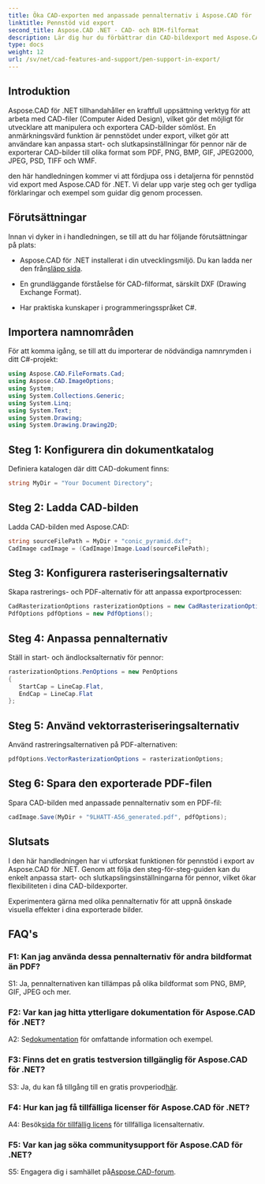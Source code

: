 ```yaml
---
title: Öka CAD-exporten med anpassade pennalternativ i Aspose.CAD för .NET
linktitle: Pennstöd vid export
second_title: Aspose.CAD .NET - CAD- och BIM-filformat
description: Lär dig hur du förbättrar din CAD-bildexport med Aspose.CAD för .NET. Anpassa pennalternativ för fantastiska bilder i PDF, PNG, BMP och mer.
type: docs
weight: 12
url: /sv/net/cad-features-and-support/pen-support-in-export/
---
```

## Introduktion

Aspose.CAD för .NET tillhandahåller en kraftfull uppsättning verktyg för att arbeta med CAD-filer (Computer Aided Design), vilket gör det möjligt för utvecklare att manipulera och exportera CAD-bilder sömlöst. En anmärkningsvärd funktion är pennstödet under export, vilket gör att användare kan anpassa start- och slutkapsinställningar för pennor när de exporterar CAD-bilder till olika format som PDF, PNG, BMP, GIF, JPEG2000, JPEG, PSD, TIFF och WMF.

den här handledningen kommer vi att fördjupa oss i detaljerna för pennstöd vid export med Aspose.CAD för .NET. Vi delar upp varje steg och ger tydliga förklaringar och exempel som guidar dig genom processen.

## Förutsättningar

Innan vi dyker in i handledningen, se till att du har följande förutsättningar på plats:

-  Aspose.CAD för .NET installerat i din utvecklingsmiljö. Du kan ladda ner den från[släpp sida](https://releases.aspose.com/cad/net/).

- En grundläggande förståelse för CAD-filformat, särskilt DXF (Drawing Exchange Format).

- Har praktiska kunskaper i programmeringsspråket C#.

## Importera namnområden

För att komma igång, se till att du importerar de nödvändiga namnrymden i ditt C#-projekt:

```csharp
using Aspose.CAD.FileFormats.Cad;
using Aspose.CAD.ImageOptions;
using System;
using System.Collections.Generic;
using System.Linq;
using System.Text;
using System.Drawing;
using System.Drawing.Drawing2D;
```

## Steg 1: Konfigurera din dokumentkatalog

Definiera katalogen där ditt CAD-dokument finns:

```csharp
string MyDir = "Your Document Directory";
```

## Steg 2: Ladda CAD-bilden

Ladda CAD-bilden med Aspose.CAD:

```csharp
string sourceFilePath = MyDir + "conic_pyramid.dxf";
CadImage cadImage = (CadImage)Image.Load(sourceFilePath);
```

## Steg 3: Konfigurera rasteriseringsalternativ

Skapa rastrerings- och PDF-alternativ för att anpassa exportprocessen:

```csharp
CadRasterizationOptions rasterizationOptions = new CadRasterizationOptions();
PdfOptions pdfOptions = new PdfOptions();
```

## Steg 4: Anpassa pennalternativ

Ställ in start- och ändlocksalternativ för pennor:

```csharp
rasterizationOptions.PenOptions = new PenOptions
{
   StartCap = LineCap.Flat,
   EndCap = LineCap.Flat
};
```

## Steg 5: Använd vektorrasteriseringsalternativ

Använd rastreringsalternativen på PDF-alternativen:

```csharp
pdfOptions.VectorRasterizationOptions = rasterizationOptions;
```

## Steg 6: Spara den exporterade PDF-filen

Spara CAD-bilden med anpassade pennalternativ som en PDF-fil:

```csharp
cadImage.Save(MyDir + "9LHATT-A56_generated.pdf", pdfOptions);
```

## Slutsats

I den här handledningen har vi utforskat funktionen för pennstöd i export av Aspose.CAD för .NET. Genom att följa den steg-för-steg-guiden kan du enkelt anpassa start- och slutkapslingsinställningarna för pennor, vilket ökar flexibiliteten i dina CAD-bildexporter.

Experimentera gärna med olika pennalternativ för att uppnå önskade visuella effekter i dina exporterade bilder.

## FAQ's

### F1: Kan jag använda dessa pennalternativ för andra bildformat än PDF?

S1: Ja, pennalternativen kan tillämpas på olika bildformat som PNG, BMP, GIF, JPEG och mer.

### F2: Var kan jag hitta ytterligare dokumentation för Aspose.CAD för .NET?

 A2: Se[dokumentation](https://reference.aspose.com/cad/net/) för omfattande information och exempel.

### F3: Finns det en gratis testversion tillgänglig för Aspose.CAD för .NET?

 S3: Ja, du kan få tillgång till en gratis provperiod[här](https://releases.aspose.com/).

### F4: Hur kan jag få tillfälliga licenser för Aspose.CAD för .NET?

 A4: Besök[sida för tillfällig licens](https://purchase.aspose.com/temporary-license/) för tillfälliga licensalternativ.

### F5: Var kan jag söka communitysupport för Aspose.CAD för .NET?

 S5: Engagera dig i samhället på[Aspose.CAD-forum](https://forum.aspose.com/c/cad/19).
